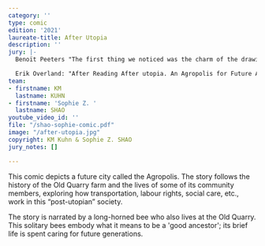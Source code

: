 ```yaml
---
category: ''
type: comic
edition: '2021'
laureate-title: After Utopia
description: ''
jury: |-
  Benoït Peeters "The first thing we noticed was the charm of the drawings, the quality of the colouring, which gives a very nuanced atmosphere, very contrasted, far from the chromos. And the second thing that struck us and seduced us was the theme. To approach the story from the point of view of a bee. This is a very positive sign in itself, because it means that in this future world, in a few decades, bees, which we know how important they are and how threatened they are, are still there. And this bee, which has just been born and which knows that its life will be short, tells us in its own way the story of a world of tomorrow which is a world after the utopias. For a very long time, we believed that utopias were a really positive thing, that is to say that utopia meant dreaming of tomorrow. But what this history shows us is that utopia can be suffocating, overwhelming, and that perhaps the world we are experiencing today, and whose ravages and social, economic and ecological damage we are seeing, was guided by a utopia. For example, that of productivism. And that the success of tomorrow's world is perhaps to free ourselves from this obligation to utopia, from this somewhat totalizing, even totalitarian obligation to utopia, to simply try to restore things. And this bee presents itself as a "future ancestor", which in itself is a very nice word".

  Erik Overland: "After Reading After utopia. An Agropolis for Future Ancestors, there were some things that struck my mind. The first is the concept of “post-utopia”. The first time I read this piece, which contains a lot of fantastic drawings, I was a bit uncertain if I liked the term. Then I read it again, and I must say I really enjoyed it. Because the term “post-utopia” is a critique of what I assume are the kind of non-reflective or naïve utopians, who want to save the world and want to do the good things, the best things they can imagine, and the result of that isn’t always very promising. And therefore the author created the term “post utopianism” and I like this way of doing things. But that being said, I must look at the content and as a futurist I must say that even in a post utopian society, the After Utopia Agropolis that is described, I don’t know how far in the future these ideas are; to me the story is not surprising. But the narrator, the subject in the story, the bee, is interesting. Because it is a symbol of a very interesting environmental challenge of our time."
team:
- firstname: KM
  lastname: KUHN
- firstname: 'Sophie Z. '
  lastname: SHAO
youtube_video_id: ''
file: "/shao-sophie-comic.pdf"
image: "/after-utopia.jpg"
copyright: KM Kuhn & Sophie Z. SHAO
jury_notes: []

---
```

This comic depicts a future city called the Agropolis. The story follows the history of the Old Quarry farm and the lives of some of its community members, exploring how transportation, labour rights, social care, etc., work in this “post-utopian” society. 

The story is narrated by a long-horned bee who also lives at the Old Quarry. This solitary bees embody what it means to be a 'good ancestor'; its brief life is spent caring for future generations.